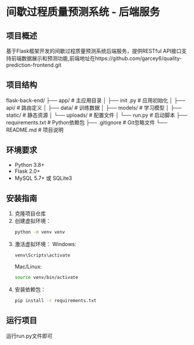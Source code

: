 # 间歇过程质量预测系统 - 后端服务

## 项目概述
基于Flask框架开发的间歇过程质量预测系统后端服务，提供RESTful API接口支持前端数据展示和预测功能,前端地址在https://github.com/garcey6/quality-prediction-frontend.git

## 项目结构
flask-back-end/
├── app/                          # 主应用目录
│   ├── init .py                  # 应用初始化
│   ├── api/                      # 路由定义
│   ├── data/                     # 训练数据
│   ├── models/                   # 学习模型
│   ├── static/                   # 静态资源
│   └── uploads/                  # 配置文件
│   └── run.py                    # 启动脚本
├── requirements.txt              # Python依赖包
├── .gitignore                    # Git忽略文件
└── README.md                     # 项目说明


## 环境要求
- Python 3.8+
- Flask 2.0+
- MySQL 5.7+ 或 SQLite3

## 安装指南
1. 克隆项目仓库
2. 创建虚拟环境：
   ```bash
   python -m venv venv
3. 激活虚拟环境：
   Windows:
   ```bash
   venv\Scripts\activate
   ```
   Mac/Linux:
   ```bash
   source venv/bin/activate
   ```
4. 安装依赖包：
   ```bash
   pip install -r requirements.txt
   ```

## 运行项目
运行run.py文件即可